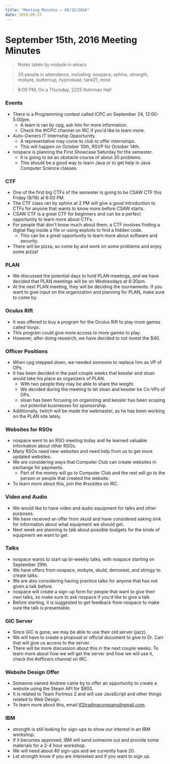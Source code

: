 ```yaml
---
title: "Meeting Minutes – 09/15/2016"
date: 2016-09-15
---
```

# September 15th, 2016 Meeting Minutes
> Notes taken by mobyte in emacs

> 33 people in attendance, including: nospace, sphinx, strongth, mobyte, buttercup, hypnotoad, tank21, mind

> 6:00 PM, On a Thursday, 2225 Kohrman Hall

### Events
- There is a Programming contest called ICPC on September 24, 12:00-5:00pm.
  - A team is ran by cpg, ask him for more information.
  - Check the #ICPC channel on IRC if you'd like to learn more.
- Auto-Owners IT Internship Opportunity.
  - A representative may come to club to offer internships.
  - This will happen on October 10th, RSVP for October 14th.
- nospace is planning the First Showcase Saturday for the semester.
  - It is going to be an obstacle course of about 20 problems.
  - This should be a good way to learn Java or to get help in Java Computer Science classes.
  
### CTF
- One of the first big CTFs of the semester is going to be CSAW CTF this Friday (9/16) at 6:00 PM.
- The CTF class ran by sphinx at 2 PM will give a good introduction to CTFs for anyone that wants to know more before CSAW starts.
- CSAW CTF is a great CTF for beginners and can be a perfect opportunity to learn more about CTFs.
- For people that don't know much about them, a CTF involves finding a digital flag inside a file or using exploits to find a hidden code.
  - This can be a great opportunity to learn more about software and security.
- There will be pizza, so come by and work on some problems and enjoy some pizza!

### PLAN
- We discussed the potential days to hold PLAN meetings, and we have decided that PLAN meetings will be on Wednesdays at 6:30pm.
- At the next PLAN meeting, they will be deciding the tournaments. If you want to give input on the organization and planning for PLAN, make sure to come by.
  
### Oculus Rift
- It was offered to buy a program for the Oculus Rift to play more games called Vorpx.
- This program could give more access to more games to play.
- However, after doing research, we have decided to not invest the $40.

### Officer Positions
- When cpg stepped down, we needed someone to replace him as VP of OPs.
- It has been decided in the past couple weeks that kessler and sloan would take his place as organizers of PLAN.
  - With two people they may be able to share the weight.
  - We decided during the meeting to let sloan and kessler be Co-VPs of OPs.
  - sloan has been focusing on organizing and kessler has been scoping out potential businesses for sponsorship.
- Additionally, twitch will be made the webmaster, as he has been working on the PLAN site lately.

### Websites for RSOs
- nospace went to an RSO meeting today and he learned valuable information about other RSOs.
- Many RSOs need new websites and need help from us to get more updated websites.
- We are considering ways that Computer Club can create websites in exchange for payments.
  - Part of the money will go to Computer Club and the rest will go to the person or people that created the website.
- To learn more about this, join the #rsosites on IRC.

### Video and Audio
- We would like to have video and audio equipment for talks and other purposes.
- We have received an offer from skuld and have considered asking sink for information about what equipment we should get.
- Next week are planning to talk about possible budgets for the kinds of equipment we want to get.

### Talks
- nospace wants to start up bi-weekly talks, with nospace starting on September 29th.
- We have offers from nospace, mobyte, skuld, demorest, and stringy to create talks.
- We are also considering having practice talks for anyone that has not given a talk before.
- nospace will create a sign-up form for people that want to give their own talks, so make sure to ask nospace if you'd like to give a talk.
- Before starting, it is suggested to get feedback from nospace to make sure the talk is presentable.

### GIC Server
- Since GIC is gone, we may be able to use their old server (jazz).
- We will have to create a proposal or official document to give to Dr. Carr that will give us access to the server.
- There will be more discussion about this in the next couple weeks. To learn more about how we will get the server and how we will use it, check the #officers channel on IRC.

### Website Design Offer
- Someone named Andrew came by to offer an opportunity to create a website using the Steam API for $800.
- It is related to Team Fortress 2 and will use JavaScript and other things related to Web Design.
- To learn more about this, email tf2tradingcompany@gmail.com.

### IBM
- strongth is still looking for sign-ups to show our interest in an IBM workshop.
- If it becomes approved, IBM will send someone out and provide some materials for a 2-4 hour workshop.
- We will need about 40 sign-ups and we currently have 20.
- Let strongth know if you are interested and if you want to sign up.
